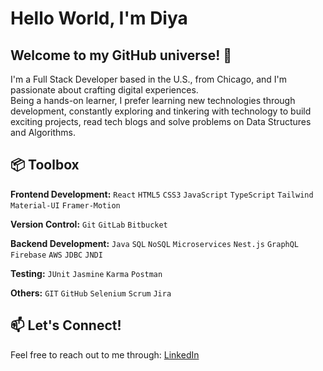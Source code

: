 

# Hello World, I'm Diya
## Welcome to my GitHub universe! 🚀
I'm a Full Stack Developer based in the U.S., from Chicago, and I'm passionate about crafting digital experiences.<br />
Being a hands-on learner, I prefer learning new technologies through development, constantly exploring and tinkering with technology to build exciting projects, read tech blogs and solve problems on Data Structures and Algorithms.

## 📦 Toolbox
**Frontend Development:** `React` `HTML5` `CSS3` `JavaScript` `TypeScript` `Tailwind` `Material-UI` `Framer-Motion` 

**Version Control:** `Git` `GitLab` `Bitbucket`

**Backend Development:** `Java` `SQL` `NoSQL` `Microservices` `Nest.js` `GraphQL` `Firebase` `AWS` `JDBC` `JNDI`

**Testing:** `JUnit` `Jasmine` `Karma` `Postman` 

**Others:** `GIT` `GitHub` `Selenium` `Scrum` `Jira`

## 📫 Let's Connect!

Feel free to reach out to me through: [LinkedIn](https://www.linkedin.com/in/diya-shibu-1a9s9d7f)

<!--
**dshibu2/dshibu2** is a ✨ _special_ ✨ repository because its `README.md` (this file) appears on your GitHub profile.

Here are some ideas to get you started:

- 🔭 I’m currently working on ...
- 🌱 I’m currently learning ...
- 👯 I’m looking to collaborate on ...
- 🤔 I’m looking for help with ...
- 💬 Ask me about ...
- 📫 How to reach me: ...
- 😄 Pronouns: ...
- ⚡ Fun fact: ...
-->
